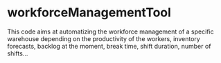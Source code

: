 # workforceManagementTool
This code aims at automatizing the workforce management of a specific warehouse depending on the productivity of the workers, inventory forecasts, backlog at the moment, break time, shift duration, number of shifts...
